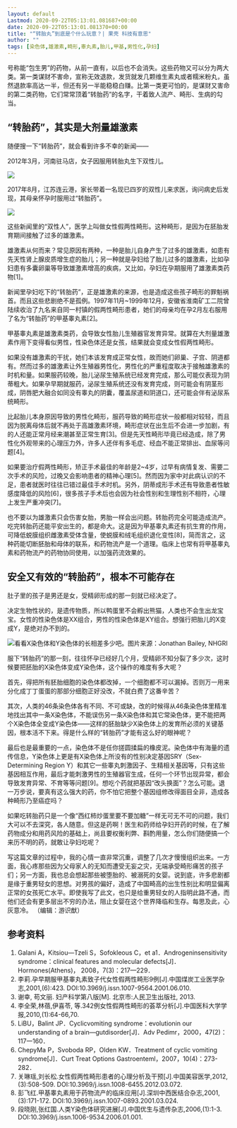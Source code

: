 ```yaml
---
layout: default
Lastmod: 2020-09-22T05:13:01.081687+00:00
date: 2020-09-22T05:13:01.081370+00:00
title: "“转胎丸”到底是个什么玩意？| 果壳 科技有意思"
author: ""
tags: [染色体,雄激素,畸形,睾丸素,胎儿,甲基,男性化,孕妇]
---
```


号称能“包生男”的药物，从前一直有，以后也不会消失。这些药物又可以分为两大类。第一类谋财不害命，宣称无效退款，发货就发几颗维生素丸或者糯米粉丸，虽然退款率高达一半，但还有另一半能稳稳白赚。比第一类更可怕的，是谋财又害命的第二类药物，它们常常顶着“转胎药”的名字，干着致人流产、畸形、生病的勾当。

“转胎药”，其实是大剂量雄激素
---------------

随便搜一下“转胎药”，就会看到许多不幸的新闻——

2012年3月，河南驻马店，女子因服用转胎丸生下双性儿。

![](https://images.weserv.nl/?url=https%3A//1-im.guokr.com/8Trde1eaoQAx9DWXIX1ESc8cc8H6rzLsjPjJhcOn3dKjAwAAxgEAAFBO.png%3FimageView2/1/w/555/h/270)

2017年8月，江苏连云港，家长带着一名现已四岁的双性儿来求医，询问病史后发现，其母亲怀孕时服用过“转胎药”。

![](https://images.weserv.nl/?url=https%3A//2-im.guokr.com/t6RpvdziERn3fKIJVWto5249Vm0MO6BFBfMH0rozX5znAwAAGgEAAFBO.png%3FimageView2/1/w/555/h/156)

这些新闻里的“双性人”，医学上叫做女性假两性畸形。这种畸形，是因为在胚胎发育期间接触了过多的雄激素。

雄激素从何而来？常见原因有两种，一种是胎儿自身产生了过多的雄激素，如患有先天性肾上腺皮质增生症的胎儿；另一种就是孕妇给了胎儿过多的雄激素，比如孕妇患有多囊卵巢等导致雄激素增高的疾病，又比如，孕妇在孕期服用了雄激素类药物\[1\]。

新闻里孕妇吃下的“转胎药”，正是雄激素的来源，也是造成这些孩子畸形的罪魁祸首。而且这些悲剧绝不是孤例。1997年11月~1999年12月，安徽省淮南矿工二院曾陆续收治了九名来自同一村镇的假两性畸形患者，她们的母亲均在孕2月左右服用了名为“转胎药”的甲基睾丸素\[2\]。

甲基睾丸素是雄激素类药，会导致女性胎儿生殖器官发育异常。就算在大剂量雄激素作用下变得看似男性，性染色体还是女孩，结果就会变成女性假两性畸形。

如果没有雄激素的干扰，她们本该发育成正常女性，故而她们卵巢、子宫、阴道都有。然而过多的雄激素让外生殖器男性化，男性化的严重程度取决于接触雄激素的时机和量。如果服药较晚，胎儿泌尿生殖系统已经发育完成，那么可能仅表现为阴蒂粗大。如果孕早期就服药，泌尿生殖系统还没有发育完成，则可能会有阴茎形成，阴唇肥大融合如同没有睾丸的阴囊，覆盖尿道和阴道口，还可能会伴有泌尿系统畸形。

比起胎儿本身原因导致的男性化畸形，服药导致的畸形症状一般都相对较轻，而且因为脱离母体后就不再处于高雄激素环境，畸形症状在出生后不会进一步加剧，有的人还能正常月经来潮甚至正常生育\[3\]。但是先天性畸形毕竟已经造成，除了男性化外观带来的心理压力外，许多人还伴有多毛症、经血不能正常排出、血尿等问题\[4\]。

如果要治疗假两性畸形，矫正手术最佳的年龄是2~4岁，过早有病情复发、需要二次手术的风险，过晚又会影响患者的精神心理\[5\]。然而因为家中对此病认识的不足，患者就医时往往已错过最佳手术时机。另外，阴蒂成形手术还有导致患者性敏感度降低的风险\[6\]，很多孩子手术后也会因为社会性别和生理性别不相符，心理上发生严重冲突\[7\]。

也不要以为雄激素只会伤害女胎，男胎一样会出问题。转胎药完全可能造成流产。吃完转胎药还能平安出生的，都是命大。这是因为甲基睾丸素还有抗生育的作用，可降低蜕膜组织雌激素受体含量，使蜕膜和绒毛组织退化变性\[8\]，简而言之，这种药能切断胚胎和母体的联系，和药物流产是一个道理。临床上也常有将甲基睾丸素和药物流产的药物协同使用，以加强药流效果的。

安全又有效的“转胎药”，根本不可能存在
-------------------

肚子里的孩子是男还是女，受精卵形成的那一刻就已经决定了。

决定生物性状的，是遗传物质，所以鸭蛋里不会孵出熊猫，人类也不会生出龙宝宝。女性的性染色体是XX组合，男性的性染色体是XY组合。想强行把胎儿的X变成Y，是绝对办不到的。

![](https://images.weserv.nl/?url=https%3A//3-im.guokr.com/0lSlGxgGIQkSQVA_Ja0U3Gxo0tPNIxuBCIXElrbkhpEXBAAAagMAAFBO.png%3FimageView2/1/w/555/h/463)看看X染色体和Y染色体的长相差多少吧。图片来源：Jonathan Bailey, NHGRI

服下“转胎药”的那一刻，往往怀孕已经好几个月，受精卵不知分裂了多少次，这时候要把胚胎的X染色体变成Y染色体，这个操作的难度有多大呢？

首先，得把所有胚胎细胞的染色体都改掉，一个细胞都不可以漏掉。否则万一用来分化成丁丁蛋蛋的那部分细胞正好没改，不就白费了这番辛苦？

其次，人类的46条染色体各有不同、不可或缺，改的时候得从46条染色体里精准地找出其中一条X染色体，不能误伤另一条X染色体和其它常染色体，更不能把两个X染色体全变成Y染色体——这样的胚胎缺少X染色体上的发育所必须的关键基因，根本活不下来。得是什么样的“转胎药”才能有这么好的眼神呢？

最后也是最重要的一点，染色体不是任你搓圆揉扁的橡皮泥。染色体中有海量的遗传信息，Y染色体上更是有X染色体上所没有的性别决定基因SRY（Sex-Determining Region Y）和其它一些睾丸刺激因子、生精相关基因等，只有这些基因相互作用，最后才能刺激男性的生殖器官生成，任何一个环节出现异常，都会导致发育异常、不育等等问题\[9\]。想吃个药就把基因“改头换面”？怎么可能。退一万步说，要真有这么强大的药，你不怕它把整个基因组修改得面目全非，造成各种畸形乃至癌症吗？

如果吃转胎药只是一个像“西红柿炒蛋里要不要加糖”一样无可无不可的问题，我们大可以不去深究，各人随意。但这是药啊！医生和药师给孕妇开药的时候，在了解药物成分和用药风险的基础上，尚且要权衡利弊、斟酌用量，怎么你们随便搞一个来历不明的药，就敢让孕妇吃呢？

写这篇文章的过程中，我的心情一直非常沉重，调整了几次才慢慢组织出来。一方面，我心疼那些因为父母家人的无知而遭受无妄之灾，无端承受畸形痛苦的孩子们；另一方面，我也总会想起那些被堕胎的、被溺死的女婴。说到底，许多悲剧都是缘于重男轻女的思想。对男孩的偏好，造成了中国畸高的出生性别比和明显偏离正常的女孩死亡水平。即使我写了此文，也只是给重男轻女的人指明此路不通，而他们还会有更多层出不穷的办法，阻止女婴在这个世界降临和生存。每思及此，心灰意冷。 （编辑：游识猷） 

参考资料
----

1.  Galani A，Kitsiou—Tzeli S，Sofokleous C，et a1．Androgeninsensitivity syndrome：clinical features and molecular defects\[J\]．Hormones(Athens)， 2008，7(3)：217—229．
2.  李莉.孕早期服甲基睾丸素致子代女性假两性畸形9例\[J\].中国煤炭工业医学杂志,2001,(6):423. DOI:10.3969/j.issn.1007-9564.2001.06.010.
3.  谢幸, 苟文丽. 妇产科学第八版\[M\]. 北京市:人民卫生出版社, 2013.
4.  李全荣,林蓓,伊喜苓, 等.342例女性假两性畸形的荟萃分析\[J\].中国医科大学学报,2010,(1):64-66,70.
5.  LiBU，Balint JP．Cyclicvomiting syndrome：evolutionin our understanding of a brain—gutdisorder\[J\]．Adv Pedimr，2000，47(2)： 117一160．
6.  ChepyMa P，Svoboda RP，Olden KW．Treatment of cyclic vomiting syndrome\[J\]．Curt Treat Options Gastroenteml，2007，10(4)：273- 282．
7.  关琳瑶,刘长松.女性假两性畸形患者的心理分析及干预\[J\].中国美容医学,2012,(3):508-509. DOI:10.3969/j.issn.1008-6455.2012.03.072.
8.  彭飞红.甲基睾丸素用于药物流产的临床应用\[J\].深圳中西医结合杂志,2001,(3):171-172. DOI:10.3969/j.issn.1007-0893.2001.03.024.
9.  段晓刚,张红国.人类Y染色体研究进展\[J\].中国优生与遗传杂志,2006,(1):1-3. DOI:10.3969/j.issn.1006-9534.2006.01.001.

